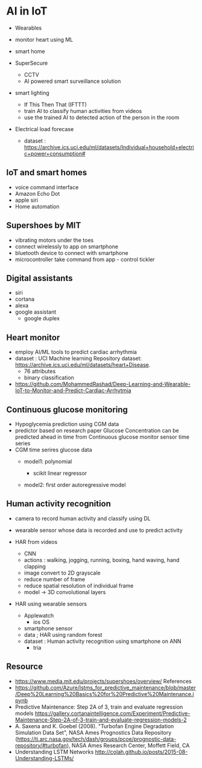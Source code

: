 # AI in IoT 

- Wearables
- monitor heart using ML
- smart home 

- SuperSecure
    - CCTV 
    - AI powered smart surveillance solution 


- smart lighting 
    - If This Then That (IFTTT)
    - train AI to classify human activities from videos 
    - use the trained AI to detected action of the person in the room 
    

- Electrical load forecase 
    - dataset : https://archive.ics.uci.edu/ml/datasets/Individual+household+electric+power+consumption#


## IoT and smart homes

- voice command interface 
- Amazon Echo Dot 
- apple siri
- Home automation 


## Supershoes by MIT 
- vibrating motors under the toes 
- connect wirelessly to app on smartphone 
- bluetooth device to connect with smartphone 
- microcontroller take command from app - control tickler 



## Digital assistants
- siri 
- cortana
- alexa 
- google assistant
    - google duplex 




## Heart monitor 
- employ AI/ML tools to predict cardiac arrhythmia
- dataset :  UCI Machine learning Repository dataset: https://archive.ics.uci.edu/ml/datasets/heart+Disease.
    - 76 attributes 
    - binary classification 
-  https://github.com/MohammedRashad/Deep-Learning-and-Wearable-IoT-to-Monitor-and-Predict-Cardiac-Arrhytmia


## Continuous glucose monitoring

- Hypoglycemia prediction using CGM data
- predictor based on research paper Glucose Concentration can be predicted ahead in time from Continuous glucose monitor sensor time series 
- CGM time serires glucose data 
    - model1: polynomial 
        - scikit linear regressor 
        
    - model2: first order autoregressive model 




## Human activity recognition
- camera to record human activity and classify using DL 
- wearable sensor whose data is recorded and use to predict activity



- HAR from videos
    - CNN 
    - actions : walking, jogging, running, boxing, hand waving, hand clapping 
    - image convert to 2D grayscale 
    - reduce number of frame 
    - reduce spatial resolution of individual frame 
    - model -> 3D convolutional layers

- HAR using wearable sensors
    - Applewatch 
        - ios OS 
    - smartphone sensor 
    - data ; HAR using random forest
    - dataset : Human activity recognition using smartphone on ANN
        - tria





## Resource 
- https://www.media.mit.edu/projects/supershoes/overview/
References
- https://github.com/Azure/lstms_for_predictive_maintenance/blob/master/Deep%20Learning%20Basics%20for%20Predictive%20Maintenance.ipynb
- Predictive Maintenance: Step 2A of 3, train and evaluate regression models https://gallery.cortanaintelligence.com/Experiment/Predictive-Maintenance-Step-2A-of-3-train-and-evaluate-regression-models-2
- A. Saxena and K. Goebel (2008). "Turbofan Engine Degradation Simulation Data Set", NASA Ames Prognostics Data Repository (https://ti.arc.nasa.gov/tech/dash/groups/pcoe/prognostic-data-repository/#turbofan), NASA Ames Research Center, Moffett Field, CA
- Understanding LSTM Networks http://colah.github.io/posts/2015-08-Understanding-LSTMs/